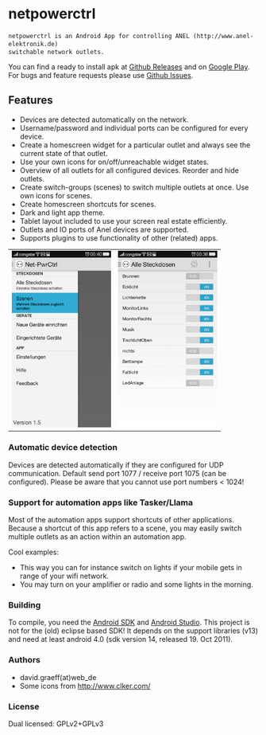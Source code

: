 # netpowerctrl
	netpowerctrl is an Android App for controlling ANEL (http://www.anel-elektronik.de)
	switchable network outlets.

You can find a ready to install apk at [Github Releases](https://github.com/davidgraeff/Android-NetPowerctrl/releases)
and on [Google Play](https://play.google.com/store/apps/details?id=oly.netpowerctrl).
For bugs and feature requests please use [Github Issues](https://github.com/davidgraeff/Android-NetPowerctrl/issues).

## Features
* Devices are detected automatically on the network.
* Username/password and individual ports can be configured for every device.
* Create a homescreen widget for a particular outlet and always see the current state of that outlet.
* Use your own icons for on/off/unreachable widget states.
* Overview of all outlets for all configured devices. Reorder and hide outlets.
* Create switch-groups (scenes) to switch multiple outlets at once. Use own icons for scenes.
* Create homescreen shortcuts for scenes.
* Dark and light app theme.
* Tablet layout included to use your screen real estate efficiently.
* Outlets and IO ports of Anel devices are supported.
* Supports plugins to use functionality of other (related) apps.

<table><tr valign="top"><td>
<img width="200px" src="doc/devices.png" />
</td><td>
<img width="200px" src="doc/outlets.png" />
</td></tr></table>

### Automatic device detection
Devices are detected automatically if they are configured for UDP communication.
Default send port 1077 / receive port 1075 (can be configured). Please be aware
that you cannot use port numbers < 1024!

### Support for automation apps like Tasker/Llama
Most of the automation apps support shortcuts of other applications.
Because a shortcut of this app refers to a scene, you may easily switch multiple
outlets as an action within an automation app.

Cool examples:
* This way you can for instance switch on lights if your mobile gets in range of your wifi network.
* You may turn on your amplifier or radio and some lights in the morning.

### Building
To compile, you need the [Android SDK](http://developer.android.com/sdk)
and [Android Studio](http://developer.android.com/sdk/installing/studio.html).
This project is not for the (old) eclipse based SDK! It depends on the
support libraries (v13) and need at least android 4.0 (sdk version 14, released 19. Oct 2011).

### Authors
* david.graeff(at)web_de
* Some icons from http://www.clker.com/

### License
Dual licensed: GPLv2+GPLv3
